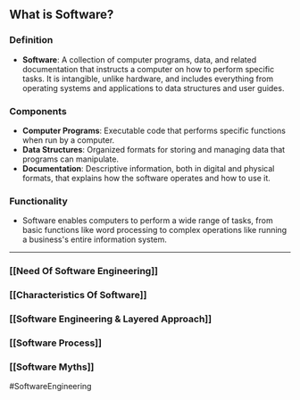 ## What is Software?

### Definition
- **Software**: A collection of computer programs, data, and related documentation that instructs a computer on how to perform specific tasks. It is intangible, unlike hardware, and includes everything from operating systems and applications to data structures and user guides.

### Components
- **Computer Programs**: Executable code that performs specific functions when run by a computer.
- **Data Structures**: Organized formats for storing and managing data that programs can manipulate.
- **Documentation**: Descriptive information, both in digital and physical formats, that explains how the software operates and how to use it.

### Functionality
- Software enables computers to perform a wide range of tasks, from basic functions like word processing to complex operations like running a business's entire information system.

---

### [[Need Of  Software Engineering]]

### [[Characteristics Of Software]]

### [[Software Engineering & Layered Approach]]

### [[Software Process]]

### [[Software Myths]]

#SoftwareEngineering 